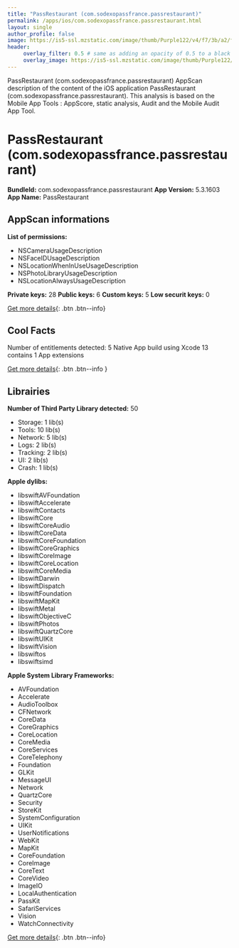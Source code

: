 ```yaml
---
title: "PassRestaurant (com.sodexopassfrance.passrestaurant)"
permalink: /apps/ios/com.sodexopassfrance.passrestaurant.html
layout: single
author_profile: false
image: https://is5-ssl.mzstatic.com/image/thumb/Purple122/v4/f7/3b/a2/f73ba27a-0e2c-e366-6245-23cd7e2020fb/AppIcon-0-0-1x_U007emarketing-0-0-0-5-0-0-sRGB-0-0-0-GLES2_U002c0-512MB-85-220-0-0.png/512x512bb.jpg
header: 
     overlay_filter: 0.5 # same as adding an opacity of 0.5 to a black background
     overlay_image: https://is5-ssl.mzstatic.com/image/thumb/Purple122/v4/f7/3b/a2/f73ba27a-0e2c-e366-6245-23cd7e2020fb/AppIcon-0-0-1x_U007emarketing-0-0-0-5-0-0-sRGB-0-0-0-GLES2_U002c0-512MB-85-220-0-0.png/512x512bb.jpg
---
```

PassRestaurant (com.sodexopassfrance.passrestaurant) AppScan description of the content of the iOS application PassRestaurant (com.sodexopassfrance.passrestaurant). This analysis is based on the Mobile App Tools : AppScore, static analysis, Audit and the Mobile Audit App Tool.

# PassRestaurant (com.sodexopassfrance.passrestaurant)

**BundleId:** com.sodexopassfrance.passrestaurant
**App Version:** 5.3.1603
**App Name:** PassRestaurant


## AppScan informations 

**List of permissions:** 
- NSCameraUsageDescription
- NSFaceIDUsageDescription
- NSLocationWhenInUseUsageDescription
- NSPhotoLibraryUsageDescription
- NSLocationAlwaysUsageDescription
  
  
**Private keys:** 28
**Public keys:** 6
**Custom keys:** 5
**Low securit keys:** 0
  
[Get more details](/pricing.html){: .btn .btn--info}

## Cool Facts

Number of entitlements detected: 5
Native App
build using Xcode 13
contains 1 App extensions
  
[Get more details](/pricing.html){: .btn .btn--info }

## Librairies 
**Number of Third Party Library detected:** 50
- Storage: 1 lib(s)
- Tools: 10 lib(s)
- Network: 5 lib(s)
- Logs: 2 lib(s)
- Tracking: 2 lib(s)
- UI: 2 lib(s)
- Crash: 1 lib(s)


**Apple dylibs:**
- libswiftAVFoundation
- libswiftAccelerate
- libswiftContacts
- libswiftCore
- libswiftCoreAudio
- libswiftCoreData
- libswiftCoreFoundation
- libswiftCoreGraphics
- libswiftCoreImage
- libswiftCoreLocation
- libswiftCoreMedia
- libswiftDarwin
- libswiftDispatch
- libswiftFoundation
- libswiftMapKit
- libswiftMetal
- libswiftObjectiveC
- libswiftPhotos
- libswiftQuartzCore
- libswiftUIKit
- libswiftVision
- libswiftos
- libswiftsimd


**Apple System Library Frameworks:**
- AVFoundation
- Accelerate
- AudioToolbox
- CFNetwork
- CoreData
- CoreGraphics
- CoreLocation
- CoreMedia
- CoreServices
- CoreTelephony
- Foundation
- GLKit
- MessageUI
- Network
- QuartzCore
- Security
- StoreKit
- SystemConfiguration
- UIKit
- UserNotifications
- WebKit
- MapKit
- CoreFoundation
- CoreImage
- CoreText
- CoreVideo
- ImageIO
- LocalAuthentication
- PassKit
- SafariServices
- Vision
- WatchConnectivity


  
[Get more details](/pricing.html){: .btn .btn--info}

